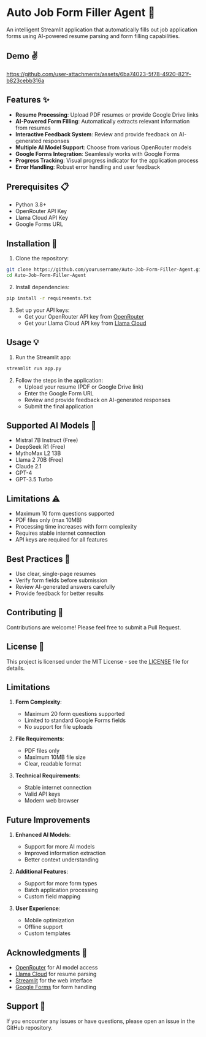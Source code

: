 # Auto Job Form Filler Agent 🤖

An intelligent Streamlit application that automatically fills out job application forms using AI-powered resume parsing and form filling capabilities.

## Demo ✌️

https://github.com/user-attachments/assets/6ba74023-5f78-4920-821f-b823cebb316a



## Features ✨

- **Resume Processing**: Upload PDF resumes or provide Google Drive links
- **AI-Powered Form Filling**: Automatically extracts relevant information from resumes
- **Interactive Feedback System**: Review and provide feedback on AI-generated responses
- **Multiple AI Model Support**: Choose from various OpenRouter models
- **Google Forms Integration**: Seamlessly works with Google Forms
- **Progress Tracking**: Visual progress indicator for the application process
- **Error Handling**: Robust error handling and user feedback

## Prerequisites 📋

- Python 3.8+
- OpenRouter API Key
- Llama Cloud API Key
- Google Forms URL

## Installation 🚀

1. Clone the repository:
```bash
git clone https://github.com/yourusername/Auto-Job-Form-Filler-Agent.git
cd Auto-Job-Form-Filler-Agent
```

2. Install dependencies:
```bash
pip install -r requirements.txt
```

3. Set up your API keys:
   - Get your OpenRouter API key from [OpenRouter](https://openrouter.ai/)
   - Get your Llama Cloud API key from [Llama Cloud](https://cloud.llamaindex.ai/)

## Usage 💡

1. Run the Streamlit app:
```bash
streamlit run app.py
```

2. Follow the steps in the application:
   - Upload your resume (PDF or Google Drive link)
   - Enter the Google Form URL
   - Review and provide feedback on AI-generated responses
   - Submit the final application

## Supported AI Models 🤖

- Mistral 7B Instruct (Free)
- DeepSeek R1 (Free)
- MythoMax L2 13B
- Llama 2 70B (Free)
- Claude 2.1
- GPT-4
- GPT-3.5 Turbo

## Limitations ⚠️

- Maximum 10 form questions supported
- PDF files only (max 10MB)
- Processing time increases with form complexity
- Requires stable internet connection
- API keys are required for all features

## Best Practices 📝

- Use clear, single-page resumes
- Verify form fields before submission
- Review AI-generated answers carefully
- Provide feedback for better results

## Contributing 🤝

Contributions are welcome! Please feel free to submit a Pull Request.

## License 📄

This project is licensed under the MIT License - see the [LICENSE](LICENSE) file for details.

## Limitations

1. **Form Complexity**:
   - Maximum 20 form questions supported
   - Limited to standard Google Forms fields
   - No support for file uploads

2. **File Requirements**:
   - PDF files only
   - Maximum 10MB file size
   - Clear, readable format

3. **Technical Requirements**:
   - Stable internet connection
   - Valid API keys
   - Modern web browser

## Future Improvements

1. **Enhanced AI Models**:
   - Support for more AI models
   - Improved information extraction
   - Better context understanding

2. **Additional Features**:
   - Support for more form types
   - Batch application processing
   - Custom field mapping

3. **User Experience**:
   - Mobile optimization
   - Offline support
   - Custom templates

## Acknowledgments 🙏

- [OpenRouter](https://openrouter.ai/) for AI model access
- [Llama Cloud](https://cloud.llamaindex.ai/) for resume parsing
- [Streamlit](https://streamlit.io/) for the web interface
- [Google Forms](https://www.google.com/forms/about/) for form handling

## Support 💬

If you encounter any issues or have questions, please open an issue in the GitHub repository.
